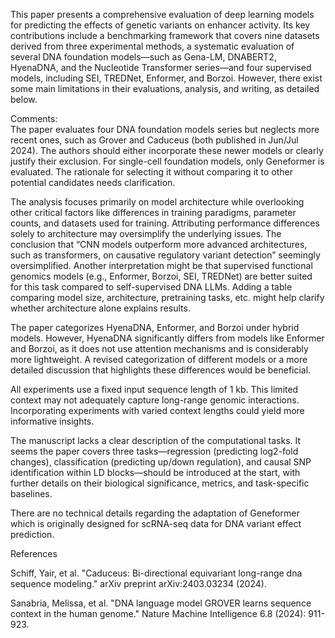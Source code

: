
This paper presents a comprehensive evaluation of deep learning models for predicting the effects of genetic variants on enhancer activity. Its key contributions include a benchmarking framework that covers nine datasets derived from three experimental methods, a systematic evaluation of several DNA foundation models—such as Gena-LM, DNABERT2, HyenaDNA, and the Nucleotide Transformer series—and four supervised models, including SEI, TREDNet, Enformer, and Borzoi. However, there exist some main limitations in their evaluations, analysis, and writing, as detailed below.  
  
  
Comments:  
The paper evaluates four DNA foundation models series but neglects more recent ones, such as Grover and Caduceus (both published in Jun/Jul 2024). The authors should either incorporate these newer models or clearly justify their exclusion. For single-cell foundation models, only Geneformer is evaluated. The rationale for selecting it without comparing it to other potential candidates needs clarification.  
  
The analysis focuses primarily on model architecture while overlooking other critical factors like differences in training paradigms, parameter counts, and datasets used for training. Attributing performance differences solely to architecture may oversimplify the underlying issues. The conclusion that “CNN models outperform more advanced architectures, such as transformers, on causative regulatory variant detection” seemingly oversimplified. Another interpretation might be that supervised functional genomics models (e.g., Enformer, Borzoi, SEI, TREDNet) are better suited for this task compared to self-supervised DNA LLMs. Adding a table comparing model size, architecture, pretraining tasks, etc. might help clarify whether architecture alone explains results.  
  
The paper categorizes HyenaDNA, Enformer, and Borzoi under hybrid models. However, HyenaDNA significantly differs from models like Enformer and Borzoi, as it does not use attention mechanisms and is considerably more lightweight. A revised categorization of different models or a more detailed discussion that highlights these differences would be beneficial.  
  
All experiments use a fixed input sequence length of 1 kb. This limited context may not adequately capture long-range genomic interactions. Incorporating experiments with varied context lengths could yield more informative insights.  
  
The manuscript lacks a clear description of the computational tasks. It seems the paper covers three tasks—regression (predicting log2-fold changes), classification (predicting up/down regulation), and causal SNP identification within LD blocks—should be introduced at the start, with further details on their biological significance, metrics, and task-specific baselines.  
  
There are no technical details regarding the adaptation of Geneformer which is originally designed for scRNA-seq data for DNA variant effect prediction.  
  
  
  
References  
  
Schiff, Yair, et al. "Caduceus: Bi-directional equivariant long-range dna sequence modeling." arXiv preprint arXiv:2403.03234 (2024).  
  
Sanabria, Melissa, et al. "DNA language model GROVER learns sequence context in the human genome." Nature Machine Intelligence 6.8 (2024): 911-923.